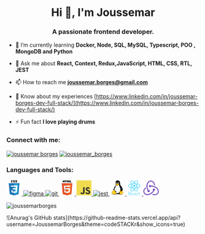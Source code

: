 <h1 align="center">Hi 👋, I'm Joussemar</h1>
<h3 align="center">A passionate frontend developer.</h3>

- 🌱 I’m currently learning **Docker, Node, SQL, MySQL, Typescript, POO , MongoDB and Python**

- 💬 Ask me about **React, Context, Redux,JavaScript, HTML, CSS, RTL, JEST**

- 📫 How to reach me **joussemar.borges@gmail.com**

- 📄 Know about my experiences [https://www.linkedin.com/in/joussemar-borges-dev-full-stack/](https://www.linkedin.com/in/joussemar-borges-dev-full-stack/)

- ⚡ Fun fact **I love playing drums**

<h3 align="left">Connect with me:</h3>
<p align="left">
<a href="https://linkedin.com/in/joussemar borges" target="blank"><img align="center" src="https://raw.githubusercontent.com/rahuldkjain/github-profile-readme-generator/master/src/images/icons/Social/linked-in-alt.svg" alt="joussemar borges" height="30" width="40" /></a>
<a href="https://www.hackerrank.com/joussemar_borges" target="blank"><img align="center" src="https://raw.githubusercontent.com/rahuldkjain/github-profile-readme-generator/master/src/images/icons/Social/hackerrank.svg" alt="joussemar_borges" height="30" width="40" /></a>
</p>

<h3 align="left">Languages and Tools:</h3>
<p align="left"> <a href="https://www.w3schools.com/css/" target="_blank" rel="noreferrer"> <img src="https://raw.githubusercontent.com/devicons/devicon/master/icons/css3/css3-original-wordmark.svg" alt="css3" width="40" height="40"/> </a> <a href="https://www.figma.com/" target="_blank" rel="noreferrer"> <img src="https://www.vectorlogo.zone/logos/figma/figma-icon.svg" alt="figma" width="40" height="40"/> </a> <a href="https://git-scm.com/" target="_blank" rel="noreferrer"> <img src="https://www.vectorlogo.zone/logos/git-scm/git-scm-icon.svg" alt="git" width="40" height="40"/> </a> <a href="https://www.w3.org/html/" target="_blank" rel="noreferrer"> <img src="https://raw.githubusercontent.com/devicons/devicon/master/icons/html5/html5-original-wordmark.svg" alt="html5" width="40" height="40"/> </a> <a href="https://developer.mozilla.org/en-US/docs/Web/JavaScript" target="_blank" rel="noreferrer"> <img src="https://raw.githubusercontent.com/devicons/devicon/master/icons/javascript/javascript-original.svg" alt="javascript" width="40" height="40"/> </a> <a href="https://jestjs.io" target="_blank" rel="noreferrer"> <img src="https://www.vectorlogo.zone/logos/jestjsio/jestjsio-icon.svg" alt="jest" width="40" height="40"/> </a> <a href="https://www.linux.org/" target="_blank" rel="noreferrer"> <img src="https://raw.githubusercontent.com/devicons/devicon/master/icons/linux/linux-original.svg" alt="linux" width="40" height="40"/> </a> <a href="https://reactjs.org/" target="_blank" rel="noreferrer"> <img src="https://raw.githubusercontent.com/devicons/devicon/master/icons/react/react-original-wordmark.svg" alt="react" width="40" height="40"/> </a> <a href="https://redux.js.org" target="_blank" rel="noreferrer"> <img src="https://raw.githubusercontent.com/devicons/devicon/master/icons/redux/redux-original.svg" alt="redux" width="40" height="40"/> </a> </p>

<p><img align="center" src="https://github-readme-stats.vercel.app/api/top-langs?username=joussemarborges&show_icons=true&locale=en&layout=compact" alt="joussemarborges" /></p>
![Anurag's GitHub stats](https://github-readme-stats.vercel.app/api?username=JoussemarBorges&theme=codeSTACKr&show_icons=true)
